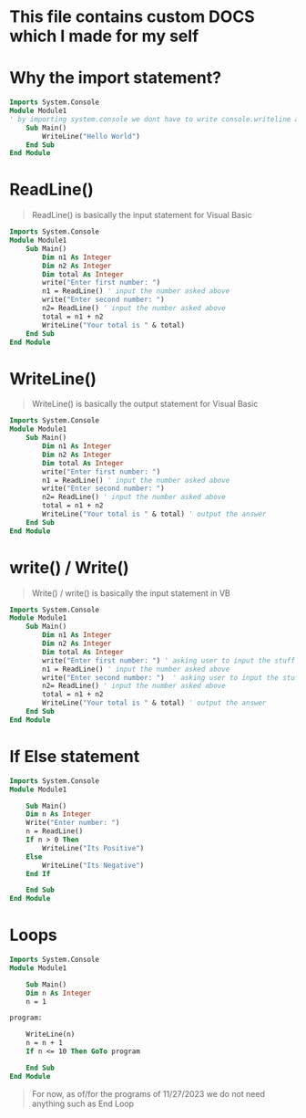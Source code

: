 # This file contains custom DOCS which I made for my self

# Why the import statement?
```vb
Imports System.Console
Module Module1
' by importing system.console we dont have to write console.writeline again and again
    Sub Main()
        WriteLine("Hello World")
    End Sub
End Module
```
# ReadLine()
> ReadLine() is basically the input statement for Visual Basic
```vb
Imports System.Console
Module Module1
    Sub Main()
        Dim n1 As Integer
        Dim n2 As Integer
        Dim total As Integer
        write("Enter first number: ")
        n1 = ReadLine() ' input the number asked above
        write("Enter second number: ")        
        n2= ReadLine() ' input the number asked above
        total = n1 + n2
        WriteLine("Your total is " & total)
    End Sub
End Module
```
# WriteLine()
> WriteLine() is basically the output statement for Visual Basic
```vb
Imports System.Console
Module Module1
    Sub Main()
        Dim n1 As Integer
        Dim n2 As Integer
        Dim total As Integer
        write("Enter first number: ")
        n1 = ReadLine() ' input the number asked above
        write("Enter second number: ")        
        n2= ReadLine() ' input the number asked above
        total = n1 + n2
        WriteLine("Your total is " & total) ' output the answer
    End Sub
End Module
```
# write() / Write()
>Write() / write() is basically the input statement in VB
```vb
Imports System.Console
Module Module1
    Sub Main()
        Dim n1 As Integer
        Dim n2 As Integer
        Dim total As Integer
        write("Enter first number: ") ' asking user to input the stuff  
        n1 = ReadLine() ' input the number asked above
        write("Enter second number: ")  ' asking user to input the stuff      
        n2= ReadLine() ' input the number asked above
        total = n1 + n2
        WriteLine("Your total is " & total) ' output the answer
    End Sub
End Module
```
# If Else statement 
```vb
Imports System.Console
Module Module1

    Sub Main()
    Dim n As Integer
    Write("Enter number: ")
    n = ReadLine()
    If n > 0 Then
        WriteLine("Its Positive")
    Else
        WriteLine("Its Negative")
    End If

    End Sub
End Module
```
# Loops
```vb
Imports System.Console
Module Module1

    Sub Main()
    Dim n As Integer
    n = 1

program:

    WriteLine(n)
    n = n + 1
    If n <= 10 Then GoTo program

    End Sub
End Module
```
> For now, as of/for the programs of 11/27/2023 we do not need anything such as End Loop